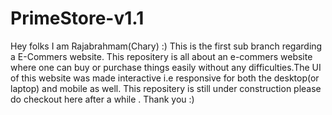 # PrimeStore-v1.1
Hey folks I am Rajabrahmam(Chary)   :)
This is the first sub branch regarding a E-Commers website.
This repositery is all about an e-commers website where one can buy or purchase things easily without any difficulties.The UI of this website was made interactive i.e
responsive for both the desktop(or laptop) and mobile as well. This repositery is still under construction please do checkout here after a while .
                                                                    Thank you :)
